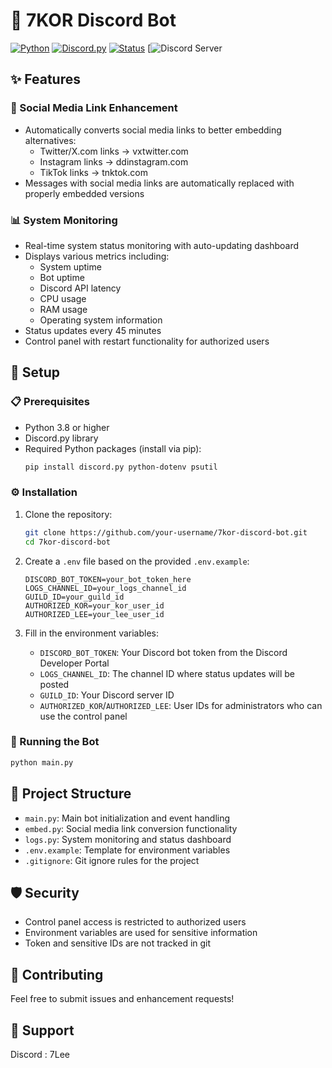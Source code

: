 # 🤖 7KOR Discord Bot

[![Python](https://img.shields.io/badge/Python-3.8+-blue.svg)](https://www.python.org)
[![Discord.py](https://img.shields.io/badge/Discord.py-2.0+-blue.svg)](https://discordpy.readthedocs.io/en/stable/)
[![Status](https://img.shields.io/badge/Status-Active-success.svg)](https://github.com/your-username/7kor-discord-bot)
[![Discord Server](https://discord.gg/PQaReaqK8Q)

## ✨ Features

### 🔗 Social Media Link Enhancement

- Automatically converts social media links to better embedding alternatives:
  - Twitter/X.com links → vxtwitter.com
  - Instagram links → ddinstagram.com
  - TikTok links → tnktok.com
- Messages with social media links are automatically replaced with properly embedded versions

### 📊 System Monitoring

- Real-time system status monitoring with auto-updating dashboard
- Displays various metrics including:
  - System uptime
  - Bot uptime
  - Discord API latency
  - CPU usage
  - RAM usage
  - Operating system information
- Status updates every 45 minutes
- Control panel with restart functionality for authorized users

## 🚀 Setup

### 📋 Prerequisites

- Python 3.8 or higher
- Discord.py library
- Required Python packages (install via pip):
  ```bash
  pip install discord.py python-dotenv psutil
  ```

### ⚙️ Installation

1. Clone the repository:

   ```bash
   git clone https://github.com/your-username/7kor-discord-bot.git
   cd 7kor-discord-bot
   ```

2. Create a `.env` file based on the provided `.env.example`:

   ```
   DISCORD_BOT_TOKEN=your_bot_token_here
   LOGS_CHANNEL_ID=your_logs_channel_id
   GUILD_ID=your_guild_id
   AUTHORIZED_KOR=your_kor_user_id
   AUTHORIZED_LEE=your_lee_user_id
   ```

3. Fill in the environment variables:
   - `DISCORD_BOT_TOKEN`: Your Discord bot token from the Discord Developer Portal
   - `LOGS_CHANNEL_ID`: The channel ID where status updates will be posted
   - `GUILD_ID`: Your Discord server ID
   - `AUTHORIZED_KOR`/`AUTHORIZED_LEE`: User IDs for administrators who can use the control panel

### 🔄 Running the Bot

```bash
python main.py
```

## 📁 Project Structure

- `main.py`: Main bot initialization and event handling
- `embed.py`: Social media link conversion functionality
- `logs.py`: System monitoring and status dashboard
- `.env.example`: Template for environment variables
- `.gitignore`: Git ignore rules for the project

## 🛡️ Security

- Control panel access is restricted to authorized users
- Environment variables are used for sensitive information
- Token and sensitive IDs are not tracked in git

## 🤝 Contributing

Feel free to submit issues and enhancement requests!

## 💬 Support

Discord : 7Lee

